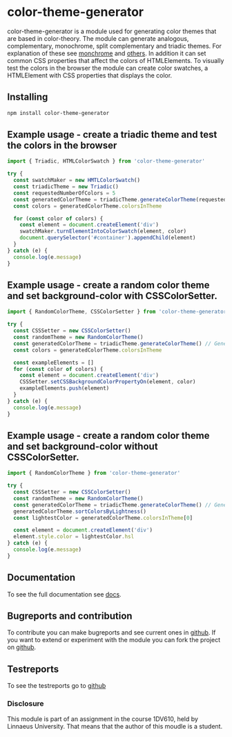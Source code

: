 # color-theme-generator
color-theme-generator is a module used for generating color themes that are based in color-theory. The module can generate analogous, complementary, monochrome, split complementary and triadic themes. For explanation of these see [monchrome](https://en.wikipedia.org/wiki/Monochrome) and [others](https://en.wikipedia.org/wiki/Harmony_(color)). In addition it can set common CSS properties that affect the colors of HTMLElements. To visually test the colors in the browser the module can create color swatches, a HTMLElement with CSS properties that displays the color.

## Installing
```bash
npm install color-theme-generator
```

## Example usage - create a triadic theme and test the colors in the browser
```js
import { Triadic, HTMLColorSwatch } from 'color-theme-generator'

try {
  const swatchMaker = new HMTLColorSwatch()
  const triadicTheme = new Triadic()
  const requestedNumberOfColors = 5
  const generatedColorTheme = triadicTheme.generateColorTheme(requestedNumberOfColors)
  const colors = generatedColorTheme.colorsInTheme

  for (const color of colors) {
    const element = document.createElement('div')
    swatchMaker.turnElementIntoColorSwatch(element, color)
    document.querySelector('#container').appendChild(element)
  }
} catch (e) {
  console.log(e.message)
}
```

## Example usage - create a random color theme and set background-color with CSSColorSetter.
```js
import { RandomColorTheme, CSSColorSetter } from 'color-theme-generator'

try {
  const CSSSetter = new CSSColorSetter()
  const randomTheme = new RandomColorTheme()
  const generatedColorTheme = triadicTheme.generateColorTheme() // Generates a theme with 2 - 5 colors.
  const colors = generatedColorTheme.colorsInTheme

  const exampleElements = []
  for (const color of colors) {
    const element = document.createElement('div')
    CSSSetter.setCSSBackgroundColorPropertyOn(element, color)
    exampleElements.push(element)
  }
} catch (e) {
  console.log(e.message)
}
```

## Example usage - create a random color theme and set background-color without CSSColorSetter.
```js
import { RandomColorTheme } from 'color-theme-generator'

try {
  const CSSSetter = new CSSColorSetter()
  const randomTheme = new RandomColorTheme()
  const generatedColorTheme = triadicTheme.generateColorTheme() // Generates a theme with 2 - 5 colors.
  generatedColorTheme.sortColorsByLightness()
  const lightestColor = generatedColorTheme.colorsInTheme[0]

  const element = document.createElement('div')
  element.style.color = lightestColor.hsl
} catch (e) {
  console.log(e.message)
}
```

## Documentation
To see the full documentation see [docs](./docs.md).

## Bugreports and contribution
To contribute you can make bugreports and see current ones in [github](https://github.com/Karin0002/color-theme-generator/issues). If you want to extend or experiment with the module you can fork the project on [github](https://github.com/Karin0002/color-theme-generator).

## Testreports
To see the testreports go to [github](https://github.com/Karin0002/color-theme-generator)

### Disclosure
This module is part of an assignment in the course 1DV610, held by Linnaeus University. That means that the author of this moudle is a student.
